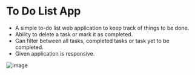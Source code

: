 # To Do List App

- A simple to-do list web application to keep track of things to be done.
- Ability to delete a task or mark it as completed.
- Can filter between all tasks, completed tasks or task yet to be completed.
- Given application is responsive.

![image](https://user-images.githubusercontent.com/77104799/209853628-3e53452a-5b9a-4c5e-b676-d4695973f65b.png)


